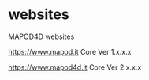 # websites
MAPOD4D websites

https://www.mapod.it Core Ver 1.x.x.x

https://www.mapod4d.it Core Ver 2.x.x.x

